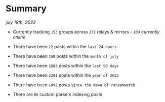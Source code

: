 
# Summary
_july 19th, 2023_

- Currently tracking `153` groups across `271` relays & mirrors - _`104` currently online_

- There have been `12` posts within the `last 24 hours`

- There have been `160` posts within the `month of july`

- There have been `1083` posts within the `last 90 days`

- There have been `2201` posts within the `year of 2023`

- There have been `6892` posts `since the dawn of ransomwatch`

- There are `80` custom parsers indexing posts
